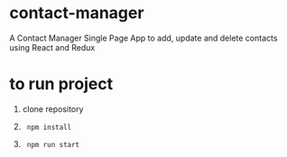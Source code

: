 # contact-manager
A Contact Manager Single Page App to add, update and delete contacts using React and Redux

# to run project 
1) clone repository

2) <code> npm install </code>

3) <code> npm run start
